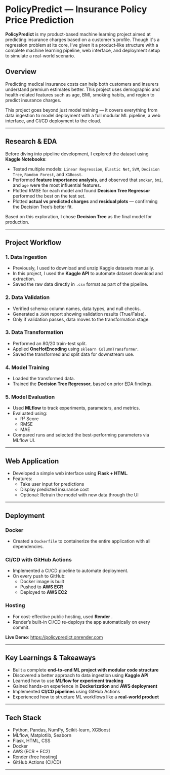 # PolicyPredict  — Insurance Policy Price Prediction

**PolicyPredict** is my product-based machine learning project aimed at predicting insurance charges based on a customer's profile. Though it's a regression problem at its core, I’ve given it a product-like structure with a complete machine learning pipeline, web interface, and deployment setup to simulate a real-world scenario.

##  Overview

Predicting medical insurance costs can help both customers and insurers understand premium estimates better. This project uses demographic and health-related features such as age, BMI, smoking habits, and region to predict insurance charges.

This project goes beyond just model training — it covers everything from data ingestion to model deployment with a full modular ML pipeline, a web interface, and CI/CD deployment to the cloud.

---

##  Research & EDA

Before diving into pipeline development, I explored the dataset using **Kaggle Notebooks**:

- Tested multiple models: `Linear Regression`, `Elastic Net`, `SVM`, `Decision Tree`, `Random Forest`, and `XGBoost`.
- Performed **feature importance analysis**, and observed that `smoker`, `bmi`, and `age` were the most influential features.
- Plotted RMSE for each model and found **Decision Tree Regressor** performed the best on the test set.
- Plotted **actual vs predicted charges** and **residual plots** — confirming the Decision Tree’s better fit.

Based on this exploration, I chose **Decision Tree** as the final model for production.

---

##  Project Workflow

###  1. Data Ingestion
- Previously, I used to download and unzip Kaggle datasets manually.
- In this project, I used the **Kaggle API** to automate dataset download and extraction.
- Saved the raw data directly in `.csv` format as part of the pipeline.

###  2. Data Validation
- Verified schema: column names, data types, and null checks.
- Generated a `JSON` report showing validation results (True/False).
- Only if validation passes, data moves to the transformation stage.

###  3. Data Transformation
- Performed an 80/20 train-test split.
- Applied **OneHotEncoding** using `sklearn ColumnTransformer`.
- Saved the transformed and split data for downstream use.

###  4. Model Training
- Loaded the transformed data.
- Trained the **Decision Tree Regressor**, based on prior EDA findings.

###  5. Model Evaluation
- Used **MLflow** to track experiments, parameters, and metrics.
- Evaluated using:
  - R² Score
  - RMSE
  - MAE
- Compared runs and selected the best-performing parameters via MLflow UI.

---

##  Web Application

- Developed a simple web interface using **Flask + HTML**.
- Features:
  - Take user input for predictions
  - Display predicted insurance cost
  - Optional: Retrain the model with new data through the UI

---

##  Deployment

###  Docker
- Created a `Dockerfile` to containerize the entire application with all dependencies.

###  CI/CD with GitHub Actions
- Implemented a CI/CD pipeline to automate deployment.
- On every push to GitHub:
  - Docker image is built
  - Pushed to **AWS ECR**
  - Deployed to **AWS EC2**

###  Hosting
- For cost-effective public hosting, used **Render** .
- Render’s built-in CI/CD re-deploys the app automatically on every commit.

 **Live Demo**: https://policypredict.onrender.com  
 <!-- **Demo Video**: [Add Video Link Here] -->

---

##  Key Learnings & Takeaways

- Built a complete **end-to-end ML project with modular code structure**
- Discovered a better approach to data ingestion using **Kaggle API**
- Learned how to use **MLflow for experiment tracking**
- Gained hands-on experience in **Dockerization** and **AWS deployment**
- Implemented **CI/CD pipelines** using GitHub Actions
- Experienced how to structure ML workflows like a **real-world product**

---

##  Tech Stack

- Python, Pandas, NumPy, Scikit-learn, XGBoost
- MLflow, Matplotlib, Seaborn
- Flask, HTML, CSS
- Docker
- AWS (ECR + EC2)
- Render (free hosting)
- GitHub Actions (CI/CD)

---

<!-- ## 📈 Results

| Model           | RMSE     | R² Score |
|----------------|----------|----------|
| Linear Regression | ...    | ...      |
| Decision Tree   | ✅ Lowest | ✅ Best   |
| XGBoost         | ...      | ...      |

*(Full comparison and plots are available in the notebook.)*

--- -->

<!-- ## 🧭 Future Improvements

- Use a larger dataset with more policy features
- Add user authentication in the web app
- Integrate a database for storing user predictions
- Monitor model drift and retrain automatically

--- -->

<!-- ## 🙋‍♂️ Author

**Your Name**  
📧 [YourEmail@example.com]  
🔗 [LinkedIn](https://linkedin.com/in/yourprofile) | [GitHub](https://github.com/yourusername)

--- -->

<!-- ## 📁 Folder Structure -->

